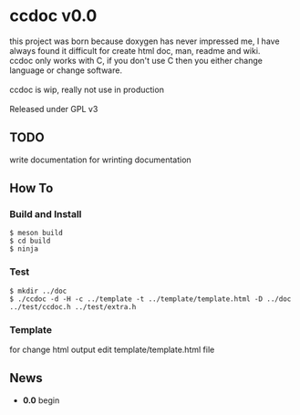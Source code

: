 # ccdoc v0.0
this project was born because doxygen has never impressed me, I have always found it difficult for create html doc, man, readme and wiki.</br>
ccdoc only works with C, if you don't use C then you either change language or change software.</br>
</br>
ccdoc is wip, really not use in production</br>
</br>
Released under GPL v3</br>

## TODO
write documentation for wrinting documentation

## How To

### Build and Install
```
$ meson build
$ cd build
$ ninja
```

### Test
```
$ mkdir ../doc
$ ./ccdoc -d -H -c ../template -t ../template/template.html -D ../doc ../test/ccdoc.h ../test/extra.h
```

### Template
for change html output edit template/template.html file</br>

## News
* **0.0**  begin

